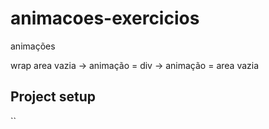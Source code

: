 # animacoes-exercicios

animações

wrap
<transition>
area vazia -> animação = div -> animação = area vazia

## Project setup
``

